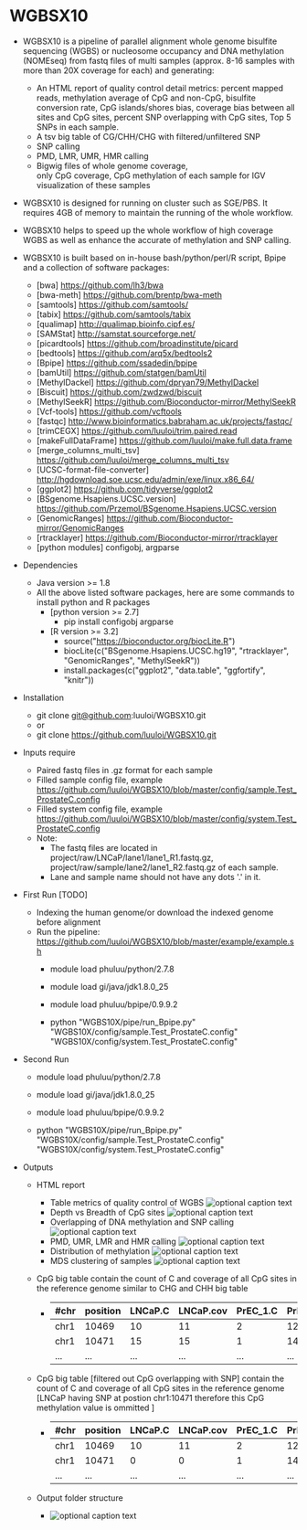 # WGBSX10

* WGBSX10 is a pipeline of parallel alignment whole genome bisulfite sequencing (WGBS) or nucleosome occupancy and DNA methylation (NOMEseq) from fastq files of multi samples (approx. 8-16 samples with more than 20X coverage for each) and generating:
  * An HTML report of quality control detail metrics: percent mapped reads, methylation average of CpG and non-CpG, bisulfite conversion rate, CpG islands/shores bias, coverage bias between all sites and CpG sites, percent SNP overlapping with CpG sites, Top 5 SNPs in each sample.
  * A tsv big table of CG/CHH/CHG with filtered/unfiltered SNP
  * SNP calling
  * PMD, LMR, UMR, HMR calling 
  * Bigwig files of whole genome coverage, only CpG coverage, CpG methylation of each sample for IGV visualization
of these samples

* WGBSX10 is designed for running on cluster such as SGE/PBS. It requires 4GB of memory to maintain the running of the whole workflow.

* WGBSX10 helps to speed up the whole workflow of high coverage WGBS as well as enhance the accurate of methylation and SNP calling.

* WGBSX10 is built based on in-house bash/python/perl/R script, Bpipe and a collection of software packages:
  * [bwa]          https://github.com/lh3/bwa
  * [bwa-meth]     https://github.com/brentp/bwa-meth
  * [samtools]     https://github.com/samtools/
  * [tabix]        https://github.com/samtools/tabix
  * [qualimap]     http://qualimap.bioinfo.cipf.es/
  * [SAMStat]      http://samstat.sourceforge.net/
  * [picardtools]  https://github.com/broadinstitute/picard
  * [bedtools]     https://github.com/arq5x/bedtools2
  * [Bpipe]        https://github.com/ssadedin/bpipe
  * [bamUtil]      https://github.com/statgen/bamUtil
  * [MethylDackel] https://github.com/dpryan79/MethylDackel
  * [Biscuit]      https://github.com/zwdzwd/biscuit
  * [MethylSeekR]  https://github.com/Bioconductor-mirror/MethylSeekR
  * [Vcf-tools]    https://github.com/vcftools
  * [fastqc]       http://www.bioinformatics.babraham.ac.uk/projects/fastqc/
  * [trimCEGX]     https://github.com/luuloi/trim.paired.read
  * [makeFullDataFrame] https://github.com/luuloi/make.full.data.frame
  * [merge_columns_multi_tsv] https://github.com/luuloi/merge_columns_multi_tsv
  * [UCSC-format-file-converter]  http://hgdownload.soe.ucsc.edu/admin/exe/linux.x86_64/
  * [ggplot2]      https://github.com/tidyverse/ggplot2
  * [BSgenome.Hsapiens.UCSC.version]  https://github.com/Przemol/BSgenome.Hsapiens.UCSC.version
  * [GenomicRanges]  https://github.com/Bioconductor-mirror/GenomicRanges
  * [rtracklayer]    https://github.com/Bioconductor-mirror/rtracklayer
  * [python modules] configobj, argparse
  
* Dependencies
  * Java version >= 1.8
  * All the above listed software packages, here are some commands to install python and R packages
    * [python version >= 2.7] 
      * pip install configobj argparse
    * [R version >= 3.2] 
      * source("https://bioconductor.org/biocLite.R")
      * biocLite(c("BSgenome.Hsapiens.UCSC.hg19", "rtracklayer", "GenomicRanges", "MethylSeekR")) 
      * install.packages(c("ggplot2", "data.table", "ggfortify", "knitr"))

* Installation
  * git clone git@github.com:luuloi/WGBSX10.git
  * or
  * git clone https://github.com/luuloi/WGBSX10.git
  
* Inputs require 
  * Paired fastq files in .gz format for each sample
  * Filled sample config file, example https://github.com/luuloi/WGBSX10/blob/master/config/sample.Test_ProstateC.config
  * Filled system config file, example https://github.com/luuloi/WGBSX10/blob/master/config/system.Test_ProstateC.config
  * Note: 
       * The fastq files are located in project/raw/LNCaP/lane1/lane1_R1.fastq.gz,                                          project/raw/sample/lane2/lane1_R2.fastq.gz of each sample.
       * Lane and sample name should not have any dots '.' in it.
                                       
* First Run [TODO]
  * Indexing the human genome/or download the indexed genome before alignment
  * Run the pipeline: https://github.com/luuloi/WGBSX10/blob/master/example/example.sh
    * module load phuluu/python/2.7.8
    * module load gi/java/jdk1.8.0_25
    * module load phuluu/bpipe/0.9.9.2

    * python  "WGBS10X/pipe/run_Bpipe.py"  "WGBS10X/config/sample.Test_ProstateC.config"                                "WGBS10X/config/system.Test_ProstateC.config"

* Second Run
    * module load phuluu/python/2.7.8
    * module load gi/java/jdk1.8.0_25
    * module load phuluu/bpipe/0.9.9.2

    * python  "WGBS10X/pipe/run_Bpipe.py"  "WGBS10X/config/sample.Test_ProstateC.config"                                "WGBS10X/config/system.Test_ProstateC.config"

* Outputs
  * HTML report
    * Table metrics of quality control of WGBS ![optional caption text](example/figures/metrics.png)
    * Depth vs Breadth of CpG sites ![optional caption text](example/figures/depth.png)
    * Overlapping of DNA methylation and SNP calling ![optional caption text](example/figures/snp.png)
    * PMD, UMR, LMR and HMR calling ![optional caption text](example/figures/methylSeekR.png)
    * Distribution of methylation ![optional caption text](example/figures/distribution.png)
    * MDS clustering of samples ![optional caption text](example/figures/mds.png)
  
  * CpG big table contain the count of C and coverage of all CpG sites in the reference genome similar to CHG and CHH big table
    * #chr | position | LNCaP.C | LNCaP.cov | PrEC_1.C | PrEC_1.cov | PrEC.C | PrEC.cov
      -----|----------|---------|-----------|----------|------------|--------|----------
      chr1 | 10469    | 10       | 11        |  2       |  12        |   3    | 14  
      chr1 | 10471    | 15       | 15        |  1       |  14        |   2    | 12
      ...  | ...    | ...       | ...        |  ...       |  ...        |   ...    | ...
  
  * CpG big table [filtered out CpG overlapping with SNP] contain the count of C and coverage of all CpG sites in the reference genome [LNCaP having SNP at postion chr1:10471 therefore this CpG methylation value is ommitted ]
    * #chr | position | LNCaP.C | LNCaP.cov | PrEC_1.C | PrEC_1.cov | PrEC.C | PrEC.cov
      -----|----------|---------|-----------|----------|------------|--------|----------
      chr1 | 10469    | 10       | 11        |  2       |  12        |   3    | 14  
      chr1 | 10471    | 0       | 0        |  1       |  14        |   2    | 12
      ...  | ...    | ...       | ...        |  ...       |  ...        |   ...    | ...

  * Output folder structure
    * ![optional caption text](example/figures/tree.png)
